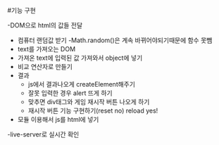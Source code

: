 #기능 구현

-DOM으로 html의 값들 전달
- 컴퓨터 랜덤값 받기
  -Math.random()은 계속 바뀌어야되기때문에 함수 못뺌
- text를 가져오는 DOM
- 가져온 text에 입력된 값 가져와서 object에 넣기
- 비교 연산자로 만들기
- 결과
  - js에서 결과나오게 createElement해주기
  - 잘못 입력한 경우 alert 뜨게 하기
  - 맞추면 div태그와 게임 재시작 버튼 나오게 하기
  - 재시작 버튼 기능 구현하기(reset no) reload yes!
- 모듈 이용해서 js를 html에 넣기

-live-server로 실시간 확인
